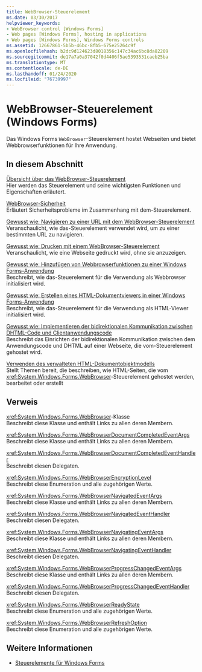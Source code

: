 ```yaml
---
title: WebBrowser-Steuerelement
ms.date: 03/30/2017
helpviewer_keywords:
- WebBrowser control [Windows Forms]
- Web pages [Windows Forms], hosting in applications
- Web pages [Windows Forms], Windows Forms controls
ms.assetid: 12667861-5b5b-46bc-8fb5-675e25264c9f
ms.openlocfilehash: b2dc9d124623d8018356c147c34ac6bc8da82209
ms.sourcegitcommit: de17a7a0a37042f0d4406f5ae5393531caeb25ba
ms.translationtype: MT
ms.contentlocale: de-DE
ms.lasthandoff: 01/24/2020
ms.locfileid: "76739997"
---
```

# <a name="webbrowser-control-windows-forms"></a>WebBrowser-Steuerelement (Windows Forms)
Das Windows Forms `WebBrowser`-Steuerelement hostet Webseiten und bietet Webbrowserfunktionen für Ihre Anwendung.  
  
## <a name="in-this-section"></a>In diesem Abschnitt  
 [Übersicht über das WebBrowser-Steuerelement](webbrowser-control-overview.md)  
 Hier werden das Steuerelement und seine wichtigsten Funktionen und Eigenschaften erläutert.  
  
 [WebBrowser-Sicherheit](webbrowser-security.md)  
 Erläutert Sicherheitsprobleme im Zusammenhang mit dem-Steuerelement.  
  
 [Gewusst wie: Navigieren zu einer URL mit dem WebBrowser-Steuerelement](how-to-navigate-to-a-url-with-the-webbrowser-control.md)  
 Veranschaulicht, wie das-Steuerelement verwendet wird, um zu einer bestimmten URL zu navigieren.  
  
 [Gewusst wie: Drucken mit einem WebBrowser-Steuerelement](how-to-print-with-a-webbrowser-control.md)  
 Veranschaulicht, wie eine Webseite gedruckt wird, ohne sie anzuzeigen.  
  
 [Gewusst wie: Hinzufügen von Webbrowserfunktionen zu einer Windows Forms-Anwendung](how-to-add-web-browser-capabilities-to-a-windows-forms-application.md)  
 Beschreibt, wie das-Steuerelement für die Verwendung als Webbrowser initialisiert wird.  
  
 [Gewusst wie: Erstellen eines HTML-Dokumentviewers in einer Windows Forms-Anwendung](how-to-create-an-html-document-viewer-in-a-windows-forms-application.md)  
 Beschreibt, wie das-Steuerelement für die Verwendung als HTML-Viewer initialisiert wird.  
  
 [Gewusst wie: Implementieren der bidirektionalen Kommunikation zwischen DHTML-Code und Clientanwendungscode](implement-two-way-com-between-dhtml-and-client.md)  
 Beschreibt das Einrichten der bidirektionalen Kommunikation zwischen dem Anwendungscode und DHTML auf einer Webseite, die vom-Steuerelement gehostet wird.  
  
 [Verwenden des verwalteten HTML-Dokumentobjektmodells](using-the-managed-html-document-object-model.md)  
 Stellt Themen bereit, die beschreiben, wie HTML-Seiten, die vom <xref:System.Windows.Forms.WebBrowser>-Steuerelement gehostet werden, bearbeitet oder erstellt  
  
## <a name="reference"></a>Verweis  
 <xref:System.Windows.Forms.WebBrowser>-Klasse  
 Beschreibt diese Klasse und enthält Links zu allen deren Membern.  
  
 <xref:System.Windows.Forms.WebBrowserDocumentCompletedEventArgs>  
 Beschreibt diese Klasse und enthält Links zu allen deren Membern.  
  
 <xref:System.Windows.Forms.WebBrowserDocumentCompletedEventHandler>  
 Beschreibt diesen Delegaten.  
  
 <xref:System.Windows.Forms.WebBrowserEncryptionLevel>  
 Beschreibt diese Enumeration und alle zugehörigen Werte.  
  
 <xref:System.Windows.Forms.WebBrowserNavigatedEventArgs>  
 Beschreibt diese Klasse und enthält Links zu allen deren Membern.  
  
 <xref:System.Windows.Forms.WebBrowserNavigatedEventHandler>  
 Beschreibt diesen Delegaten.  
  
 <xref:System.Windows.Forms.WebBrowserNavigatingEventArgs>  
 Beschreibt diese Klasse und enthält Links zu allen deren Membern.  
  
 <xref:System.Windows.Forms.WebBrowserNavigatingEventHandler>  
 Beschreibt diesen Delegaten.  
  
 <xref:System.Windows.Forms.WebBrowserProgressChangedEventArgs>  
 Beschreibt diese Klasse und enthält Links zu allen deren Membern.  
  
 <xref:System.Windows.Forms.WebBrowserProgressChangedEventHandler>  
 Beschreibt diesen Delegaten.  
  
 <xref:System.Windows.Forms.WebBrowserReadyState>  
 Beschreibt diese Enumeration und alle zugehörigen Werte.  
  
 <xref:System.Windows.Forms.WebBrowserRefreshOption>  
 Beschreibt diese Enumeration und alle zugehörigen Werte.  
  
## <a name="see-also"></a>Weitere Informationen

- [Steuerelemente für Windows Forms](controls-to-use-on-windows-forms.md)

